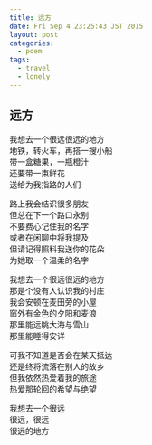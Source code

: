 ```yaml
---
title: 远方
date: Fri Sep 4 23:25:43 JST 2015
layout: post
categories:
  - poem
tags:
  - travel
  - lonely
---
```

## 远方
我想去一个很远很远的地方  
地铁，转火车，再搭一搜小船  
带一盒糖果，一瓶橙汁  
还要带一束鲜花  
送给为我指路的人们  

路上我会结识很多朋友  
但总在下一个路口永别  
不要费心记住我的名字  
或者在闲聊中将我提及  
但请记得照料我送你的花朵  
为她取一个温柔的名字  

我想去一个很远很远的地方  
那是个没有人认识我的村庄  
我会安顿在麦田旁的小屋  
窗外有金色的夕阳和麦浪  
那里能远眺大海与雪山  
那里能睡得安详  

可我不知道是否会在某天抵达  
还是终将流落在别人的故乡  
但我依然热爱着我的旅途  
热爱那轮回的希望与绝望  

我想去一个很远  
很远，很远  
很远的地方  

